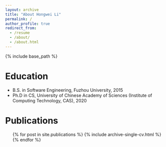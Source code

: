 ```yaml
---
layout: archive
title: "About Hongwei Li"
permalink: /
author_profile: true
redirect_from:
  - /resume
  - /about/
  - /about.html
---
```


{% include base_path %}


Education
======
* B.S. in Software Engineering, Fuzhou University, 2015
* Ph.D in CS, University of Chinese Academy of Sciences (Institute of Computing Technology, CAS), 2020


Publications
======
  <ul>{% for post in site.publications %}
    {% include archive-single-cv.html %}
  {% endfor %}</ul>
